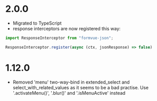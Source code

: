 # 2.0.0
- Migrated to TypeScript
- response interceptors are now registered this way:

```ts
import ResponseInterceptor from "formvue-json";

ResponseInterceptor.register(async (ctx, jsonResponse) => false)
```

# 1.12.0
- Removed 'menu' two-way-bind in extended_select and select_with_related_values as it seems to be a bad practise.
  Use '.activateMenu()', '.blur()' and '.isMenuActive' instead
